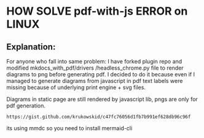 # HOW SOLVE pdf-with-js ERROR on LINUX


## Explanation:

For anyone who fall into same problem:
I have forked plugin repo and modified mkdocs_with_pdf/drivers /headless_chrome.py file to render diagrams to png before generating pdf. I decided to do it because even if I managed to generate diagrams from javascript in pdf text labels were missing because of underlying print engine + svg files.

Diagrams in static page are still rendered by javascript lib, pngs are only for pdf generation.

```
https://gist.github.com/krukowskid/c47fc76056d1fb7b991ef628db96c96f
```

its using mmdc so you need to install mermaid-cli




